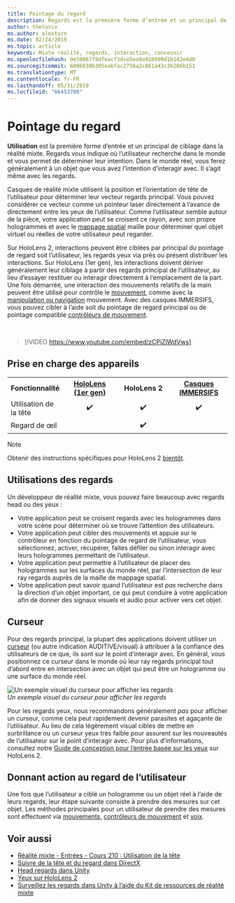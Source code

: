 ```yaml
---
title: Pointage du regard
description: Regards est la première forme d’entrée et un principal de ciblage dans la réalité mixte.
author: thetuvix
ms.author: alexturn
ms.date: 02/24/2019
ms.topic: article
keywords: Mixte réalité, regards, interaction, concevoir
ms.openlocfilehash: 9e50067f9dfeacf3dce5ea9a928990d1b142e4d0
ms.sourcegitcommit: 60060386305eabfac2758a2c861a43c36286b151
ms.translationtype: MT
ms.contentlocale: fr-FR
ms.lasthandoff: 05/31/2019
ms.locfileid: "66453708"
---
```

# <a name="gaze"></a>Pointage du regard

**Utilisation** est la première forme d’entrée et un principal de ciblage dans la réalité mixte. Regards vous indique où l’utilisateur recherche dans le monde et vous permet de déterminer leur intention. Dans le monde réel, vous ferez généralement à un objet que vous avez l’intention d’interagir avec. Il s’agit même avec les regards.

Casques de réalité mixte utilisent la position et l’orientation de tête de l’utilisateur pour déterminer leur vecteur regards principal. Vous pouvez considérer ce vecteur comme un pointeur laser directement à l’avance de directement entre les yeux de l’utilisateur. Comme l’utilisateur semble autour de la pièce, votre application peut se croisent ce rayon, avec son propre hologrammes et avec le [mappage spatial](spatial-mapping.md) maille pour déterminer quel objet virtuel ou réelles de votre utilisateur peut regarder.

Sur HoloLens 2, interactions peuvent être ciblées par principal du pointage de regard soit l’utilisateur, les regards yeux via près ou présent distribuer les interactions.
Sur HoloLens (1er gen), les interactions doivent dériver généralement leur ciblage à partir des regards principal de l’utilisateur, au lieu d’essayer restituer ou interagir directement à l’emplacement de la part. Une fois démarrée, une interaction des mouvements relatifs de la main peuvent être utilisé pour contrôle le [mouvement](gestures.md), comme avec la [manipulation ou navigation](gestures.md#composite-gestures) mouvement. Avec des casques IMMERSIFS, vous pouvez cibler à l’aide soit du pointage de regard principal ou de pointage compatible [contrôleurs de mouvement](motion-controllers.md).

<br>

>[!VIDEO https://www.youtube.com/embed/zCPiZlWdVws]

## <a name="device-support"></a>Prise en charge des appareils

<table>
<tr>
<th>Fonctionnalité</th><th style="width:150px"> <a href="hololens-hardware-details.md">HoloLens (1er gen)</a></th><th style="width:150px">HoloLens 2</th><th style="width:150px"> <a href="immersive-headset-hardware-details.md">Casques IMMERSIFS</a></th>
</tr><tr>
<td> Utilisation de la tête</td><td style="text-align: center;"> ✔️</td><td style="text-align: center;"> ✔️</td><td style="text-align: center;"> ✔️</td>
</tr><tr>
<td> Regard de œil</td><td></td><td style="text-align: center;">✔️</td><td></td>
</tr>
</table>

> [!NOTE]
> Obtenir des instructions spécifiques pour HoloLens 2 [bientôt](index.md#news-and-notes).


## <a name="uses-of-gaze"></a>Utilisations des regards

Un développeur de réalité mixte, vous pouvez faire beaucoup avec regards head ou des yeux :
* Votre application peut se croisent regards avec les hologrammes dans votre scène pour déterminer où se trouve l’attention des utilisateurs.
* Votre application peut cibler des mouvements et appuie sur le contrôleur en fonction du pointage de regard de l’utilisateur, vous sélectionnez, activer, récupérer, faites défiler ou sinon interagir avec leurs hologrammes permettant de l’utilisateur.
* Votre application peut permettre à l’utilisateur de placer des hologrammes sur les surfaces du monde réel, par l’intersection de leur ray regards auprès de la maille de mappage spatial.
* Votre application peut savoir quand l’utilisateur est *pas* recherche dans la direction d’un objet important, ce qui peut conduire à votre application afin de donner des signaux visuels et audio pour activer vers cet objet.

## <a name="cursor"></a>Curseur

Pour des regards principal, la plupart des applications doivent utiliser un [curseur](cursors.md) (ou autre indication AUDITIVE/visual) à attribuer à la confiance des utilisateurs de ce que, ils sont sur le point d’interagir avec. En général, vous positionnez ce curseur dans le monde où leur ray regards principal tout d’abord entre en intersection avec un objet qui peut être un hologramme ou une surface du monde réel.

![Un exemple visuel du curseur pour afficher les regards](images/cursor.jpg)<br>
*Un exemple visuel du curseur pour afficher les regards*

Pour les regards yeux, nous recommandons généralement *pas* pour afficher un curseur, comme cela peut rapidement devenir parasites et agaçante de l’utilisateur. Au lieu de cela légèrement visual cibles de mettre en surbrillance ou un curseur yeux très faible pour assurent sur les nouveautés de l’utilisateur sur le point d’interagir avec. Pour plus d’informations, consultez notre [Guide de conception pour l’entrée basée sur les yeux](eye-tracking.md) sur HoloLens 2.

## <a name="giving-action-to-the-users-gaze"></a>Donnant action au regard de l’utilisateur

Une fois que l’utilisateur a ciblé un hologramme ou un objet réel à l’aide de leurs regards, leur étape suivante consiste à prendre des mesures sur cet objet. Les méthodes principales pour un utilisateur de prendre des mesures sont effectuent via [mouvements](gestures.md), [contrôleurs de mouvement](motion-controllers.md) et [voix](voice-input.md).

## <a name="see-also"></a>Voir aussi
* [Réalité mixte - Entrées - Cours 210 : Utilisation de la tête](holograms-210.md)
* [Suivre de la tête et du regard dans DirectX](gaze-in-directx.md)
* [Head regards dans Unity](gaze-in-unity.md)
* [Yeux sur HoloLens 2](eye-tracking.md)
* [Surveillez les regards dans Unity à l’aide du Kit de ressources de réalité mixte](https://aka.ms/mrtk-eyes)
